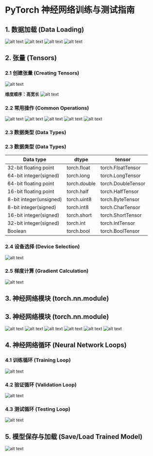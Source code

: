 # PyTorch 神经网络训练与测试指南

## 1. 数据加载 (Data Loading)

![alt text](Pytorch/image.png)
![alt text](Pytorch/image-1.png)
![alt text](Pytorch/image-3.png)
![alt text](Pytorch/image-2.png)

## 2. 张量 (Tensors)

### 2.1 创建张量 (Creating Tensors)
![alt text](Pytorch/image-4.png)

**维度顺序：高宽长**
![alt text](Pytorch/image-5.png)

### 2.2 常用操作 (Common Operations)
![alt text](Pytorch/image-6.png)
![alt text](Pytorch/image-7.png)
![alt text](Pytorch/image-8.png)
![alt text](Pytorch/image-9.png)
![alt text](Pytorch/image-10.png)

### 2.3 数据类型 (Data Types)
### 2.3 数据类型 (Data Types)

| Data type | dtype | tensor |
|---|---|---|
| 32-bit floating point | torch.float | torch.FloatTensor |
| 64-bit integer(signed) | torch.long | torch.LongTensor |
| 64-bit floating point | torch.double | torch.DoubleTensor |
| 16-bit floating point | torch.half | torch.HalfTensor |
| 8-bit integer(unsigned) | torch.uint8 | torch.ByteTensor |
| 8-bit integer(signed) | torch.int8 | torch.CharTensor |
| 16-bit integer(signed) | torch.short | torch.ShortTensor |
| 32-bit integer(signed) | torch.int | torch.IntTensor |
| Boolean | torch.bool | torch.BoolTensor |

### 2.4 设备选择 (Device Selection)
![alt text](Pytorch/image-11.png)

### 2.5 梯度计算 (Gradient Calculation)
![alt text](Pytorch/image-12.png)

## 3. 神经网络模块 (torch.nn.module)
## 3. 神经网络模块 (torch.nn.module)

![alt text](Pytorch/image-13.png)
![alt text](Pytorch/image-14.png)
![alt text](Pytorch/image-15.png)
![alt text](Pytorch/image-16.png)
![alt text](Pytorch/image-17.png)
![alt text](Pytorch/image-18.png)

## 4. 神经网络循环 (Neural Network Loops)

### 4.1 训练循环 (Training Loop)
![alt text](Pytorch/image-19.png)

### 4.2 验证循环 (Validation Loop)
![alt text](Pytorch/image-20.png)

### 4.3 测试循环 (Testing Loop)
![alt text](Pytorch/image-21.png)

## 5. 模型保存与加载 (Save/Load Trained Model)

![alt text](Pytorch/image-22.png)